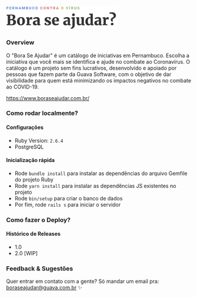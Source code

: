 

<p align="left">
  <img src="/app/assets/images/boraseajudar_logo.png" width="300" height="auto" alt="Bora se ajudar logo"/>
</p>

### Overview
O "Bora Se Ajudar" é um catálogo de iniciativas em Pernambuco. Escolha a iniciativa que você mais se identifica e ajude no combate ao Coronavírus. O catálogo é um projeto sem fins lucrativos, desenvolvido e apoiado por pessoas que fazem parte da Guava Software, com o objetivo de dar visibilidade para quem está minimizando os impactos negativos no combate ao COVID-19.

https://www.boraseajudar.com.br/

### Como rodar localmente?

#### Configurações
- Ruby Version: `2.6.4`
- PostgreSQL

#### Inicialização rápida
* Rode `bundle install` para instalar as dependências do arquivo Gemfile do projeto Ruby
* Rode `yarn install` para instalar as dependências JS existentes no projeto
* Rode `bin/setup` para criar o banco de dados
* Por fim, rode `rails s` para iniciar o servidor

### Como fazer o Deploy?

#### Histórico de Releases
- 1.0
- 2.0 [WIP]

### Feedback & Sugestões
Quer entrar em contato com a gente? Só mandar um email pra: boraseajudar@guava.com.br ✨
